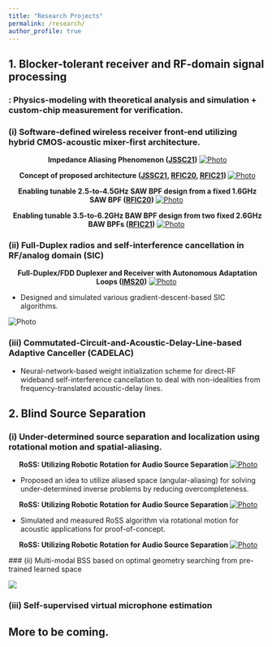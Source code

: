 ```yaml
---
title: "Research Projects"
permalink: /research/
author_profile: true
---
```


## **1. Blocker-tolerant receiver and RF-domain signal processing**
### : Physics-modeling with theoretical analysis and simulation + custom-chip measurement for verification.
### (i) Software-defined wireless receiver front-end utilizing hybrid CMOS-acoustic mixer-first architecture. 


<p align="center">
  <b>Impedance Aliasing Phenomenon (<a href="https://ieeexplore.ieee.org/document/9391989">JSSC21</a>)</b>
 <a href="https://seoyumyum.github.io/files/ImpedanceAliasing.png?raw=true" alt = "Photo">  
 <img src="https://seoyumyum.github.io/files/ImpedanceAliasing.png?raw=true" alt="Photo"> 
</a>
</p>

<p align="center">
  <b>Concept of proposed architecture (<a href="https://ieeexplore.ieee.org/document/9391989">JSSC21</a>, <a href="https://ieeexplore.ieee.org/abstract/document/9218392">RFIC20</a>, <a href="https://ieeexplore.ieee.org/abstract/document/9490473/">RFIC21</a>) </b>
 <a href="https://seoyumyum.github.io/files/MixFirstAcoustic_Concept.png?raw=true" alt = "Photo">  
 <img src="https://seoyumyum.github.io/files/MixFirstAcoustic_Concept.png?raw=true" alt="Photo"> 
</a>
</p>

<p align="center">
  <b>Enabling tunable 2.5-to-4.5GHz SAW BPF design from a fixed 1.6GHz SAW BPF (<a href="https://ieeexplore.ieee.org/abstract/document/9218392">RFIC20</a>) </b>
 <a href="https://seoyumyum.github.io/files/2020-mixerfirst_orig.png?raw=true" alt = "Photo">  
 <img src="https://seoyumyum.github.io/files/2020-mixerfirst_orig.png?raw=true" alt="Photo"> 
</a>
  </p>

<p align="center">
  <b>Enabling tunable 3.5-to-6.2GHz BAW BPF design from two fixed 2.6GHz BAW BPFs (<a href="https://ieeexplore.ieee.org/abstract/document/9490473/">RFIC21</a>)</b>
 <a href="https://seoyumyum.github.io/files/RFIC21_Concept_Full_v2.png?raw=true" alt = "Photo">  
 <img src="https://seoyumyum.github.io/files/RFIC21_Concept_Full_v2.png?raw=true" alt="Photo"> 
</a>
  </p>

### (ii) Full-Duplex radios and self-interference cancellation in RF/analog domain (SIC)

<p align="center">
  <b>Full-Duplex/FDD Duplexer and Receiver with Autonomous Adaptation Loops (<a href="https://ieeexplore.ieee.org/abstract/document/9223872/">IMS20</a>)</b>
  <a href="https://seoyumyum.github.io/files/2020-fddfdrx_orig.png?raw=true" alt = "Photo"> 
  <img src="https://seoyumyum.github.io/files/2020-fddfdrx_orig.png?raw=true" alt="Photo"> 
</a>
</p>

* Designed and simulated various gradient-descent-based SIC algorithms.
<img src="https://seoyumyum.github.io/files/SIC_Sim.png?raw=true" alt="Photo">

### (iii) Commutated-Circuit-and-Acoustic-Delay-Line-based Adaptive Canceller (CADELAC) 

* Neural-network-based weight initialization scheme for direct-RF wideband self-interference cancellation to deal with non-idealities from frequency-translated acoustic-delay lines.

## **2. Blind Source Separation**
### (i) Under-determined source separation and localization using rotational motion and spatial-aliasing.
<p align="center">
  <b> RoSS: Utilizing Robotic Rotation for Audio Source Separation </b>
  <a href="https://seoyumyum.github.io/files/RoSS_Summary.png" alt = "Photo"> 
  <img src="https://seoyumyum.github.io/files/RoSS_Summary.png?raw=true" alt="Photo"> 
</a>
</p>

* Proposed an idea to utilize aliased space (angular-aliasing) for solving under-determined inverse problems by reducing overcompleteness.

<p align="center">
  <b> RoSS: Utilizing Robotic Rotation for Audio Source Separation </b>
  <a href="https://seoyumyum.github.io/files/RoSS_idea.png?raw=true" alt = "Photo"> 
  <img src="https://seoyumyum.github.io/files/RoSS_idea.png?raw=true" alt="Photo"> 
</a>
</p>


* Simulated and measured RoSS algorithm via rotational motion for acoustic applications for proof-of-concept.

<p align="center">
  <b> RoSS: Utilizing Robotic Rotation for Audio Source Separation </b>
  <a href="https://seoyumyum.github.io/files/RoSS_algo.png?raw=true" alt = "Photo"> 
  <img src="https://seoyumyum.github.io/files/RoSS_algo.png?raw=true" alt="Photo"> 
</a>
</p>
### (ii) Multi-modal BSS based on optimal geometry searching from pre-trained learned space

[![](https://seoyumyum.github.io/files/RoSS_algo.png?raw=true)](https://seoyumyum.github.io/files/RoSS_algo.png?raw=true)
### (iii) Self-supervised virtual microphone estimation 

## More to be coming.

 



